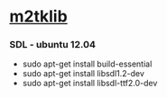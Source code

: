 [m2tklib](http://code.google.com/p/m2tklib/)
=======

### SDL - ubuntu 12.04 ####
*	sudo apt-get install build-essential
*	sudo apt-get install libsdl1.2-dev
*	sudo apt-get install libsdl-ttf2.0-dev

